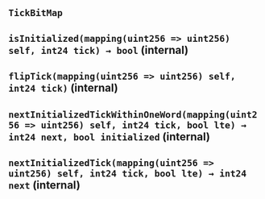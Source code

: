 ## `TickBitMap`






## `isInitialized(mapping(uint256 => uint256) self, int24 tick) → bool` (internal)







## `flipTick(mapping(uint256 => uint256) self, int24 tick)` (internal)







## `nextInitializedTickWithinOneWord(mapping(uint256 => uint256) self, int24 tick, bool lte) → int24 next, bool initialized` (internal)







## `nextInitializedTick(mapping(uint256 => uint256) self, int24 tick, bool lte) → int24 next` (internal)










